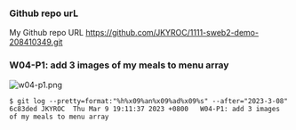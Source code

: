 ### Github repo urL
My Github repo URL
https://github.com/JKYROC/1111-sweb2-demo-208410349.git
### W04-P1: add 3 images of my meals to menu array

![w04-p1.png](https://skhsjlwrhersyemrmkib.supabase.co/storage/v1/object/public/javascript/demo-208410349/w04-menu-starter/w04-p1.png)


```
$ git log --pretty=format:"%h%x09%an%x09%ad%x09%s" --after="2023-3-08"
6c83ded JKYROC  Thu Mar 9 19:11:37 2023 +0800   W04-P1: add 3 images of my meals to menu array
```